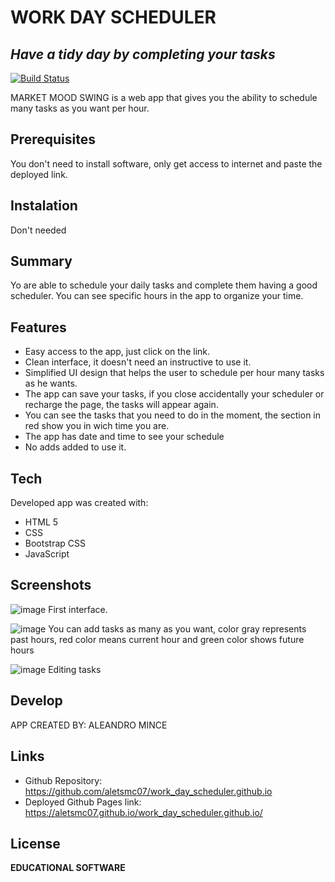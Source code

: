 # WORK DAY SCHEDULER
## _Have a tidy day by completing your tasks_

[![Build Status](https://travis-ci.org/joemccann/dillinger.svg?branch=master)](https://travis-ci.org/joemccann/dillinger)

MARKET MOOD SWING is a web app that gives you the ability to schedule many tasks as you want per hour. 

## Prerequisites
You don't need to install software, only get access to internet and paste the deployed link.

## Instalation
Don't needed

## Summary
Yo are able to schedule your daily tasks and complete them having a good scheduler. You can see specific hours in the app to organize your time.

## Features

- Easy access to the app, just click on the link. 
- Clean interface, it doesn't need an instructive to use it.
- Simplified UI design that helps the user to schedule per hour many tasks as he wants.
- The app can save your tasks, if you close accidentally your scheduler or recharge the page, the tasks will appear again.
- You can see the tasks that you need to do in the moment, the section in red show you in wich time you are.
- The app has date and time to see your schedule
- No adds added to use it. 

## Tech

Developed app was created with:

- HTML 5
- CSS
- Bootstrap CSS
- JavaScript

## Screenshots
![image](https://user-images.githubusercontent.com/107447818/182871365-68a203cb-1ad9-4798-b723-ae4eaa659bb9.png)
First interface.

![image](https://user-images.githubusercontent.com/107447818/182871881-e50870ba-adad-43a5-b388-dca70745fb7a.png)
You can add tasks as many as you want, color gray represents past hours, red color means current hour and green color shows future hours

![image](https://user-images.githubusercontent.com/107447818/182872308-974eb5f7-c795-4afd-b7e0-0b0f4594a77f.png)
Editing tasks

## Develop

APP CREATED BY: ALEANDRO MINCE

## Links
- Github Repository: https://github.com/aletsmc07/work_day_scheduler.github.io
- Deployed Github Pages link: https://aletsmc07.github.io/work_day_scheduler.github.io/

## License

**EDUCATIONAL SOFTWARE**
